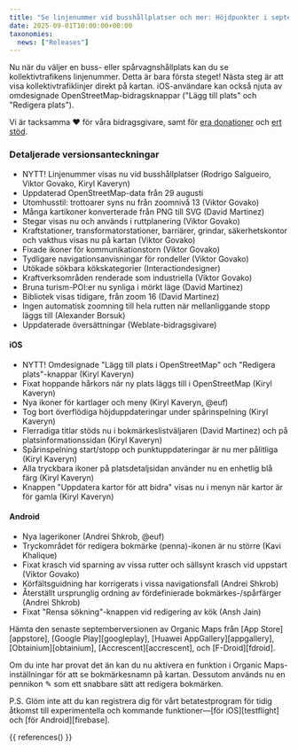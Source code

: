 ```yaml
---
title: "Se linjenummer vid busshållplatser och mer: Höjdpunkter i septemberversionen"
date: 2025-09-01T10:00:00+00:00
taxonomies:
  news: ["Releases"]
---
```


Nu när du väljer en buss- eller spårvagnshållplats kan du se kollektivtrafikens linjenummer. Detta är bara första steget! Nästa steg är att visa kollektivtrafiklinjer direkt på kartan. iOS-användare kan också njuta av omdesignade OpenStreetMap-bidragsknappar ("Lägg till plats" och "Redigera plats").

Vi är tacksamma ❤️ för våra bidragsgivare, samt för [era donationer](@/donate/index.md) och [ert stöd](@/contribute/index.md).

### Detaljerade versionsanteckningar

- NYTT! Linjenummer visas nu vid busshållplatser (Rodrigo Salgueiro, Viktor Govako, Kiryl Kaveryn)
- Uppdaterad OpenStreetMap-data från 29 augusti
- Utomhusstil: trottoarer syns nu från zoomnivå 13 (Viktor Govako)
- Många kartikoner konverterade från PNG till SVG (David Martinez)
- Stegar visas nu och används i ruttplanering (Viktor Govako)
- Kraftstationer, transformatorstationer, barriärer, grindar, säkerhetskontor och vakthus visas nu på kartan (Viktor Govako)
- Fixade ikoner för kommunikationstorn (Viktor Govako)
- Tydligare navigationsanvisningar för rondeller (Viktor Govako)
- Utökade sökbara kökskategorier (Interactiondesigner)
- Kraftverksområden renderade som industriella (Viktor Govako)
- Bruna turism-POI:er nu synliga i mörkt läge (David Martinez)
- Bibliotek visas tidigare, från zoom 16 (David Martinez)
- Ingen automatisk zoomning till hela rutten när mellanliggande stopp läggs till (Alexander Borsuk)
- Uppdaterade översättningar (Weblate-bidragsgivare)

#### iOS
- NYTT! Omdesignade "Lägg till plats i OpenStreetMap" och "Redigera plats"-knappar (Kiryl Kaveryn)
- Fixat hoppande hårkors när ny plats läggs till i OpenStreetMap (Kiryl Kaveryn)
- Nya ikoner för kartlager och meny (Kiryl Kaveryn, @euf)
- Tog bort överflödiga höjduppdateringar under spårinspelning (Kiryl Kaveryn)
- Flerradiga titlar stöds nu i bokmärkeslistväljaren (David Martinez) och på platsinformationssidan (Kiryl Kaveryn)
- Spårinspelning start/stopp och punktuppdateringar är nu mer pålitliga (Kiryl Kaveryn)
- Alla tryckbara ikoner på platsdetaljsidan använder nu en enhetlig blå färg (Kiryl Kaveryn)
- Knappen "Uppdatera kartor för att bidra" visas nu i menyn när kartor är för gamla (Kiryl Kaveryn)

#### Android
- Nya lagerikoner (Andrei Shkrob, @euf)
- Tryckområdet för redigera bokmärke (penna)-ikonen är nu större (Kavi Khalique)
- Fixat krasch vid sparning av vissa rutter och sällsynt krasch vid uppstart (Viktor Govako)
- Körfältsguidning har korrigerats i vissa navigationsfall (Andrei Shkrob)
- Återställt ursprunglig ordning av fördefinierade bokmärkes-/spårfärger (Andrei Shkrob)
- Fixat "Rensa sökning"-knappen vid redigering av kök (Ansh Jain)

Hämta den senaste septemberversionen av Organic Maps från [App Store][appstore], [Google Play][googleplay], [Huawei AppGallery][appgallery], [Obtainium][obtainium], [Accrescent][accrescent], och [F-Droid][fdroid].

Om du inte har provat det än kan du nu aktivera en funktion i Organic Maps-inställningar för att se bokmärkesnamn på kartan. Dessutom används nu en pennikon ✎ som ett snabbare sätt att redigera bokmärken.

P.S. Glöm inte att du kan registrera dig för vårt betatestprogram för tidig åtkomst till experimentella och kommande funktioner—[för iOS][testflight] och [för Android][firebase].

{{ references() }}
